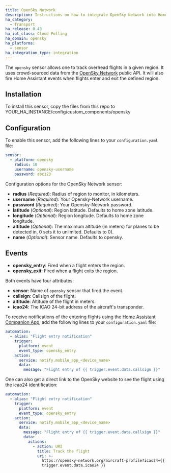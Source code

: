 ```yaml
---
title: OpenSky Network
description: Instructions on how to integrate OpenSky Network into Home Assistant.
ha_category:
  - Transport
ha_release: 0.43
ha_iot_class: Cloud Polling
ha_domain: opensky
ha_platforms:
  - sensor
ha_integration_type: integration
---
```


The `opensky` sensor allows one to track overhead flights in a given region. It uses crowd-sourced data from the [OpenSky Network](https://opensky-network.org/) public API. It will also fire Home Assistant events when flights enter and exit the defined region.

## Installation

To install this sensor, copy the files from this repo to YOUR_HA_INSTANCE/config/custom_components/opensky

## Configuration

To enable this sensor, add the following lines to your `configuration.yaml` file:

```yaml
sensor:
  - platform: opensky
    radius: 10
    username: opensky-username
    password: abc123
```

Configuration options for the OpenSky Network sensor:

- **radius** (*Required*): Radius of region to monitor, in kilometers.
- **username** (*Required*): Your Opensky-Network username.
- **password** (*Required*): Your Opensky-Network password.
- **latitude** (*Optional*): Region latitude. Defaults to home zone latitude.
- **longitude** (*Optional*): Region longitude. Defaults to home zone longitude.
- **altitude** (*Optional*): The maximum altitude (in meters) for planes to be detected in, 0 sets it to unlimited. Defaults to 0).
- **name** (*Optional*): Sensor name. Defaults to opensky.

## Events

- **opensky_entry**: Fired when a flight enters the region.
- **opensky_exit**: Fired when a flight exits the region.

Both events have four attributes:

- **sensor**: Name of `opensky` sensor that fired the event.
- **callsign**: Callsign of the flight.
- **altitude**: Altitude of the flight in meters.
- **icao24**: The ICAO 24-bit address of the aircraft's transponder.

To receive notifications of the entering flights using the [Home Assistant Companion App](https://companion.home-assistant.io/), add the following lines to your `configuration.yaml` file:

```yaml
automation:
  - alias: "Flight entry notification"
    trigger:
      platform: event
      event_type: opensky_entry
    action:
      service: notify.mobile_app_<device_name>
      data:
        message: "Flight entry of {{ trigger.event.data.callsign }}"
```

One can also get a direct link to the OpenSky website to see the flight using the icao24 identification:


```yaml
automation:
  - alias: "Flight entry notification"
    trigger:
      platform: event
      event_type: opensky_entry
    action:
      service: notify.mobile_app_<device_name>
      data:
        message: "Flight entry of {{ trigger.event.data.callsign }}"
        data:
          actions:
            - action: URI
              title: Track the flight
              uri: >-
                https://opensky-network.org/aircraft-profile?icao24={{
                trigger.event.data.icao24 }}
```
